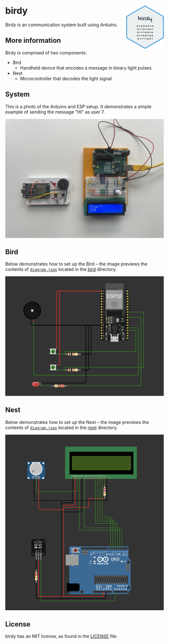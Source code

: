 # birdy <img src="images/birdy.png" align="right" height="138" /></a>

Birdy is an communication system built using Arduino.

## More information

Birdy is comprised of two components:

- Bird
  - Handheld device that encodes a message in binary light pulses.
- Nest
  - Microcontroller that decodes the light signal.

## System

This is a photo of the Arduino and ESP setup. It demonstrates a simple example of sending the message "HI" as user 7.

![System](images/system.jpg)

## Bird

Below demonstrates how to set up the Bird – the image previews the contents of [`diagram.json`](bird/diagram.json) located in the [bird](bird) directory.

![Bird](images/bird.png)

## Nest

Below demonstrates how to set up the Nest – the image previews the contents of [`diagram.json`](nest/diagram.json) located in the [nest](nest) directory.

![Nest](images/nest.png)

## License

birdy has an MIT license, as found in the [LICENSE](LICENSE) file.
